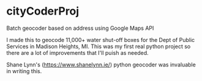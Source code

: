 # cityCoderProj
Batch geocoder based on address using Google Maps API

I made this to geocode 11,000+ water shut-off boxes for the Dept of Public Services in Madison Heights, MI. This was my first real python project so there are a lot of improvements that I'll puish as needed.

Shane Lynn's (https://www.shanelynn.ie/) python geocoder was invaluable in writing this.
